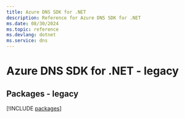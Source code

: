 ```yaml
---
title: Azure DNS SDK for .NET
description: Reference for Azure DNS SDK for .NET
ms.date: 08/30/2024
ms.topic: reference
ms.devlang: dotnet
ms.service: dns
---
```

# Azure DNS SDK for .NET - legacy
## Packages - legacy
[!INCLUDE [packages](dns-index.md)]